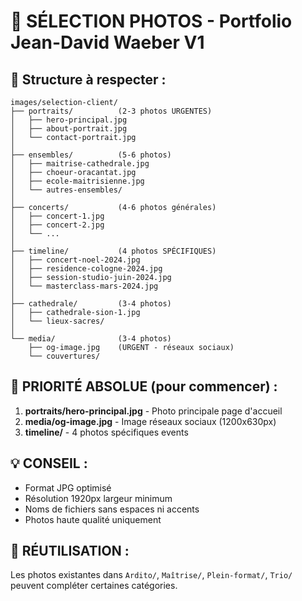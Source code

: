# 📸 SÉLECTION PHOTOS - Portfolio Jean-David Waeber V1

## 📁 Structure à respecter :

```
images/selection-client/
├── portraits/          (2-3 photos URGENTES)
│   ├── hero-principal.jpg
│   ├── about-portrait.jpg
│   └── contact-portrait.jpg
│
├── ensembles/          (5-6 photos)
│   ├── maitrise-cathedrale.jpg
│   ├── choeur-oracantat.jpg
│   ├── ecole-maitrisienne.jpg
│   └── autres-ensembles/
│
├── concerts/           (4-6 photos générales)
│   ├── concert-1.jpg
│   ├── concert-2.jpg
│   └── ...
│
├── timeline/           (4 photos SPÉCIFIQUES)
│   ├── concert-noel-2024.jpg
│   ├── residence-cologne-2024.jpg
│   ├── session-studio-juin-2024.jpg
│   └── masterclass-mars-2024.jpg
│
├── cathedrale/         (3-4 photos)
│   ├── cathedrale-sion-1.jpg
│   └── lieux-sacres/
│
└── media/              (3-4 photos)
    ├── og-image.jpg    (URGENT - réseaux sociaux)
    └── couvertures/
```

## 🚨 PRIORITÉ ABSOLUE (pour commencer) :
1. **portraits/hero-principal.jpg** - Photo principale page d'accueil
2. **media/og-image.jpg** - Image réseaux sociaux (1200x630px)
3. **timeline/** - 4 photos spécifiques events

## 💡 CONSEIL :
- Format JPG optimisé
- Résolution 1920px largeur minimum  
- Noms de fichiers sans espaces ni accents
- Photos haute qualité uniquement

## 🔄 RÉUTILISATION :
Les photos existantes dans `Ardito/`, `Maîtrise/`, `Plein-format/`, `Trio/` 
peuvent compléter certaines catégories.